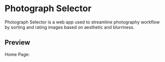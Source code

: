 # Photograph Selector
Photograph Selector is a web app used to streamline photography workflow by sorting and rating images based on aesthetic and blurriness. 

## Preview
Home Page:



